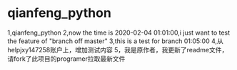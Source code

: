 # qianfeng_python
1,qianfeng_python
2,now the time is 2020-02-04 01:01:00,i just want to test the feature of "branch off master"
3,this is a test for branch 01:05:00
4,从helpjxy147258账户上，增加测试内容
5，我是原作者，我更新了readme文件，请fork了此项目的programer拉取最新文件
